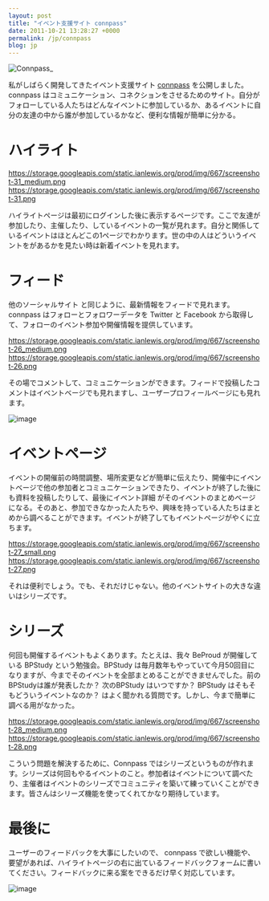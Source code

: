 ```yaml
---
layout: post
title: "イベント支援サイト connpass"
date: 2011-10-21 13:28:27 +0000
permalink: /jp/connpass
blog: jp
---
```


![Connpass](https://storage.googleapis.com/static.ianlewis.org/prod/img/667/logo_lead.png)\_

私がしばらく開発してきたイベント支援サイト [connpass](https://connpass.com/) を公開しました。
connpass
はコミュニケーション、コネクションをさせるためのサイト。自分がフォローしている人たちはどんなイベントに参加しているか、あるイベントに自分の友達の中から誰が参加しているかなど、便利な情報が簡単に分かる。

# ハイライト

<div class="lightbox">

<https://storage.googleapis.com/static.ianlewis.org/prod/img/667/screenshot-31_medium.png>
<https://storage.googleapis.com/static.ianlewis.org/prod/img/667/screenshot-31.png>

</div>

ハイライトページは最初にログインした後に表示するページです。ここで友達が参加したり、主催したり、しているイベントの一覧が見れます。自分と関係しているイベントはほとんどこの1ページでわかります。世の中の人はどういうイベントをがあるかを見たい時は新着イベントを見れます。

# フィード

他のソーシャルサイト と同じように、最新情報をフィードで見れます。connpass はフォローとフォロワーデータを Twitter と
Facebook から取得して、フォローのイベント参加や開催情報を提供しています。

<div class="lightbox">

<https://storage.googleapis.com/static.ianlewis.org/prod/img/667/screenshot-26_medium.png>
<https://storage.googleapis.com/static.ianlewis.org/prod/img/667/screenshot-26.png>

</div>

その場でコメントして、コミュニケーションができます。フィードで投稿したコメントはイベントベージでも見れますし、ユーザープロフィールベージにも見れます。

![image](https://storage.googleapis.com/static.ianlewis.org/prod/img/667/screenshot27.png)

# イベントページ

イベントの開催前の時間調整、場所変更などが簡単に伝えたり、開催中にイベントベージで他の参加者とコミュニケーションできたり、イベントが終了した後にも資料を投稿したりして、最後にイベント詳細
がそのイベントのまとめベージになる。そのあと、参加できなかった人たちや、興味を持っている人たちはまとめから調べることができます。イベントが終了してもイベントページがやくに立ちます。

<div class="lightbox">

<https://storage.googleapis.com/static.ianlewis.org/prod/img/667/screenshot-27_small.png>
<https://storage.googleapis.com/static.ianlewis.org/prod/img/667/screenshot-27.png>

</div>

それは便利でしょう。でも、それだけじゃない。他のイベントサイトの大きな違いはシリーズです。

# シリーズ

何回も開催するイベントもよくあります。たとえは、我々 BeProud が開催している BPStudy という勉強会。BPStudy
は毎月数年もやっていて今月50回目になりますが、今までそのイベントを全部まとめることができませんでした。前のBPStudyは誰が発表したか？
次のBPStudy はいつですか？ BPStudy はそもそもどういうイベントなのか？
はよく聞かれる質問です。しかし、今まで簡単に調べる用がなかった。

<div class="lightbox">

<https://storage.googleapis.com/static.ianlewis.org/prod/img/667/screenshot-28_medium.png>
<https://storage.googleapis.com/static.ianlewis.org/prod/img/667/screenshot-28.png>

</div>

こういう問題を解決するために、Connpass
ではシリーズというものが作れます。シリーズは何回もやるイベントのこと。参加者はイベントについて調べたり、主催者はイベントのシリーズでコミュニティを築いて練っていくことができます。皆さんはシリーズ機能を使ってくれてかなり期待しています。

# 最後に

ユーザーのフィードバックを大事にしたいので、 connpass
で欲しい機能や、要望があれば、ハイライトページの右に出ているフィードバックフォームに書いてください。フィードバックに来る案をできるだけ早く対応しています。

![image](https://storage.googleapis.com/static.ianlewis.org/prod/img/667/screenshot-30.png)
